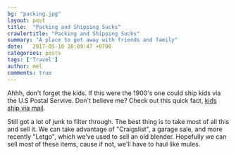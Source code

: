 ```yaml
---
bg: "packing.jpg"
layout: post
title:  "Packing and Shipping Sucks"
crawlertitle: "Packing and Shipping Sucks"
summary: "A place to get away with friends and family"
date:   2017-05-10 20:09:47 +0700
categories: posts
tags: ['Travel']
author: mel
comments: true
---
```


Ahhh, don't forget the kids. If this were the 1900's one could ship kids via the U.S Postal Servive. Don't believe me? Check out this quick fact, <a href="http://boingboing.net/2008/06/24/shipping-children-by.html" target="_blank">kids ship via mail</a>.

Still got a lot of junk to filter through. The best thing is to take most of all this and sell it. We can take advantage of "Craigslist", a garage sale, and more recently "Letgo", which we've used to sell an old blender. Hopefully we can sell most of these items, cause if not, we'll have to haul like mules.
